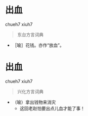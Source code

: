 # 出血
chueh7 xiuh7
> 东台方言词典
- ［喻］花钱。亦作“放血”。

# 出血
chueh7 xiuh7
> 兴化方言词典
- （喻）拿出钱物来消灾
  - 这回老赵怕要出点儿血才能了事！
